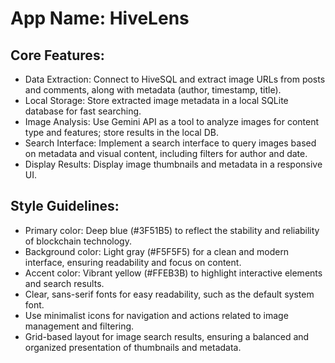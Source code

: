 # **App Name**: HiveLens

## Core Features:

- Data Extraction: Connect to HiveSQL and extract image URLs from posts and comments, along with metadata (author, timestamp, title).
- Local Storage: Store extracted image metadata in a local SQLite database for fast searching.
- Image Analysis: Use Gemini API as a tool to analyze images for content type and features; store results in the local DB.
- Search Interface: Implement a search interface to query images based on metadata and visual content, including filters for author and date.
- Display Results: Display image thumbnails and metadata in a responsive UI.

## Style Guidelines:

- Primary color: Deep blue (#3F51B5) to reflect the stability and reliability of blockchain technology.
- Background color: Light gray (#F5F5F5) for a clean and modern interface, ensuring readability and focus on content.
- Accent color: Vibrant yellow (#FFEB3B) to highlight interactive elements and search results.
- Clear, sans-serif fonts for easy readability, such as the default system font.
- Use minimalist icons for navigation and actions related to image management and filtering.
- Grid-based layout for image search results, ensuring a balanced and organized presentation of thumbnails and metadata.